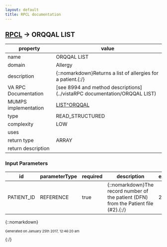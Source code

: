 ```yaml
---
layout: default
title: RPCL documentation
---
```




## [RPCL](TableOfContent.md) &#8594; ORQQAL LIST 

 property | value 
--- | --- 
 name | ORQQAL LIST
 domain | Allergy
 description | {::nomarkdown}Returns a list of allergies for a patient.{:/}
 VA RPC Documentation | [see 8994 and method descriptions](../vistaRPC documentation/ORQQAL LIST)
 MUMPS implementation | [LIST^ORQQAL](http://code.osehra.org/dox/Routine_ORQQAL_source.html)
 type | READ_STRUCTURED
 complexity | LOW
 uses | 
 return type | ARRAY
 return description | 

### Input Parameters

| id | parameterType | required | description | example | 
| --- | --- | --- | --- | --- | 
| PATIENT_ID | REFERENCE | true | {::nomarkdown}The record number of the patient (DFN) from the Patient file (#2).{:/} | 25 | 

{::nomarkdown} <br/><p style="font-size: 11px">Generated on January 25th 2017, 12:46:20 am</p>{:/}
